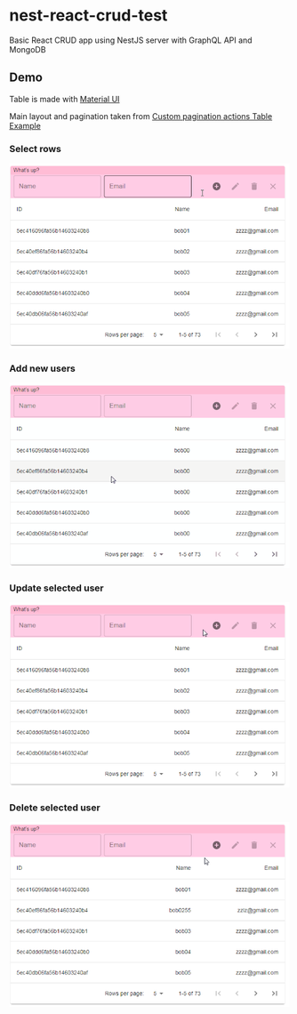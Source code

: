 # nest-react-crud-test
Basic React CRUD app using NestJS server with GraphQL API and MongoDB

## Demo

Table is made with [Material UI](https://material-ui.com/)

Main layout and pagination taken from [Custom pagination actions Table Example](https://material-ui.com/components/tables/#custom-pagination-actions)

### Select rows
![](demo/select.gif)

### Add new users
![](demo/add.gif)

### Update selected user
![](demo/edit.gif)

### Delete selected user
![](demo/delete.gif)
